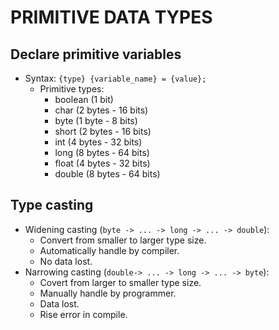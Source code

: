 # PRIMITIVE DATA TYPES

## Declare primitive variables

- Syntax: `{type} {variable_name} = {value};`
  - Primitive types:
    - boolean (1 bit)
    - char (2 bytes - 16 bits)
    - byte (1 byte - 8 bits)
    - short (2 bytes - 16 bits)
    - int (4 bytes - 32 bits)
    - long (8 bytes - 64 bits)
    - float (4 bytes - 32 bits)
    - double (8 bytes - 64 bits)

## Type casting
- Widening casting (`byte -> ... -> long -> ... -> double`):
  - Convert from smaller to larger type size.
  - Automatically handle by compiler.
  - No data lost.
- Narrowing casting (`double-> ... -> long -> ... -> byte`):
  - Covert from larger to smaller type size.
  - Manually handle by programmer.
  - Data lost.
  - Rise error in compile.
